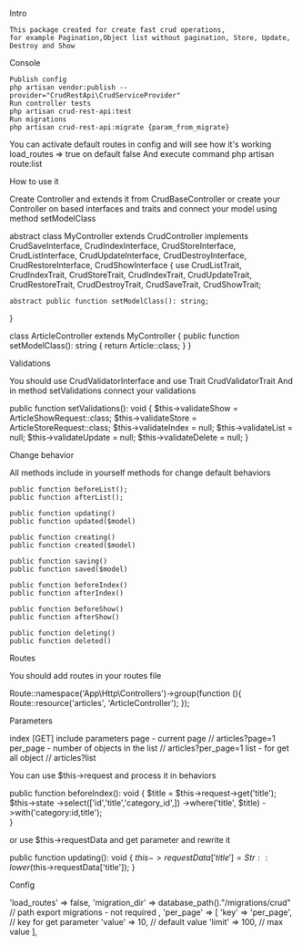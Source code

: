 Intro

    This package created for create fast crud operations, 
    for example Pagination,Object list without pagination, Store, Update, Destroy and Show

Console

    Publish config 
    php artisan vendor:publish --provider="CrudRestApi\CrudServiceProvider"
    Run controller tests
    php artisan crud-rest-api:test
    Run migrations
    php artisan crud-rest-api:migrate {param_from_migrate}

You can activate default routes in config and will see how it's working
load_routes => true on default false
And execute command php artisan route:list

How to use it

Create Controller and extends it from CrudBaseController 
or create your Controller on based interfaces and traits
and connect your model using method setModelClass


abstract class MyController extends CrudController implements
    CrudSaveInterface, CrudIndexInterface,
    CrudStoreInterface, CrudListInterface,
    CrudUpdateInterface, CrudDestroyInterface,
    CrudRestoreInterface, CrudShowInterface
{
    use CrudListTrait,
        CrudIndexTrait,
        CrudStoreTrait,
        CrudIndexTrait,
        CrudUpdateTrait,
        CrudRestoreTrait,
        CrudDestroyTrait,
        CrudSaveTrait,
        CrudShowTrait;

    abstract public function setModelClass(): string;
}

class ArticleController extends MyController
{
    public function setModelClass(): string
    {
        return Article::class;
    }
}

Validations

You should use CrudValidatorInterface and use Trait CrudValidatorTrait
And in method setValidations connect your validations 
    
public function setValidations(): void
{
   $this->validateShow = ArticleShowRequest::class;
   $this->validateStore = ArticleStoreRequest::class;
   $this->validateIndex = null;
   $this->validateList = null;
   $this->validateUpdate = null;
   $this->validateDelete = null;
}

Change behavior

All methods include in yourself methods 
for change default behaviors
    
    public function beforeList();
    public function afterList();
    
    public function updating()
    public function updated($model)

    public function creating()
    public function created($model)

    public function saving()
    public function saved($model)

    public function beforeIndex()
    public function afterIndex()

    public function beforeShow()
    public function afterShow()
    
    public function deleting()
    public function deleted()
   
Routes

You should add routes in your routes file

Route::namespace('App\Http\Controllers')->group(function (){
    Route::resource('articles', 'ArticleController');
});

Parameters

index [GET] include parameters 
page - current page // articles?page=1
per_page - number of objects in the list // articles?per_page=1
list - for get all object // articles?list

You can use $this->request and process it in behaviors

 public function beforeIndex(): void
 {
     $title =  $this->request->get('title');
     $this->state
         ->select(['id','title','category_id',])
         ->where('title', $title)
         ->with('category:id,title');       
 }   
 
 or use $this->requestData and get parameter and rewrite it
 
 public function updating(): void
 {
     $this->requestData['title'] = Str::lower($this->requestData['title']);
 }   

Config 
 
'load_routes' => false,
'migration_dir' => database_path()."/migrations/crud" // path export migrations - not required ,
'per_page' => [
        'key' => 'per_page', // key for get parameter
        'value' => 10, // default value
        'limit' => 100, // max value
],    


  
